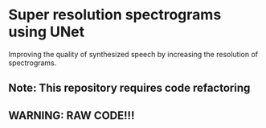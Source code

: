 # Super resolution spectrograms using UNet
Improving the quality of synthesized speech by increasing the resolution of spectrograms.

## Note: This repository requires code refactoring

## WARNING: RAW CODE!!!
